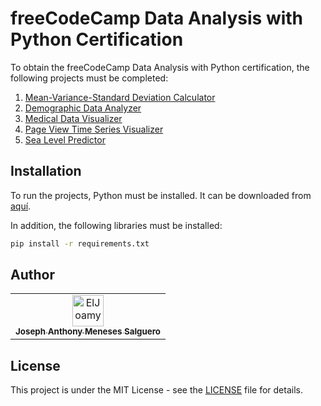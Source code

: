 # freeCodeCamp Data Analysis with Python Certification
To obtain the freeCodeCamp Data Analysis with Python certification, the following projects must be completed:
1. [Mean-Variance-Standard Deviation Calculator](#Mean-Variance-Standard-Deviation-Calculator)
2. [Demographic Data Analyzer](#Demographic-Data-Analyzer)
3. [Medical Data Visualizer](#Medical-Data-Visualizer)
4. [Page View Time Series Visualizer](#Page-View-Time-Series-Visualizer)
5. [Sea Level Predictor](#Sea-Level-Predictor)

## Installation
To run the projects, Python must be installed. It can be downloaded from [aquí](https://www.python.org/downloads/).

In addition, the following libraries must be installed:
```bash
pip install -r requirements.txt
```

## Author
<table>
<tr>
    <td align="center">
        <a href="https://github.com/ElJoamy">
            <img src="https://avatars.githubusercontent.com/u/68487005?v=4" width="50;" alt="ElJoamy"/>
            <br />
            <sub><b>Joseph Anthony Meneses Salguero</b></sub>
        </a>
    </td>
</table>

## License
This project is under the MIT License - see the [LICENSE](LICENSE) file for details.